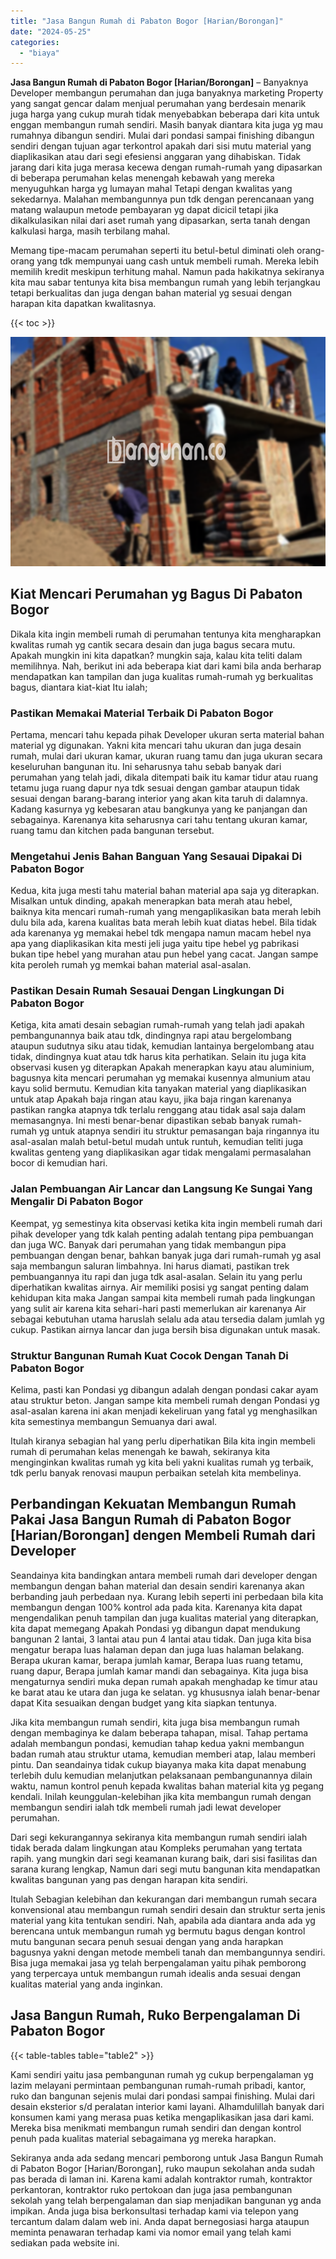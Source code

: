 ```yaml
---
title: "Jasa Bangun Rumah di Pabaton Bogor [Harian/Borongan]"
date: "2024-05-25"
categories: 
  - "biaya"
---
```


**Jasa Bangun Rumah di Pabaton Bogor \[Harian/Borongan\]** – Banyaknya Developer membangun perumahan dan juga banyaknya marketing Property yang sangat gencar dalam menjual perumahan yang berdesain menarik juga harga yang cukup murah tidak menyebabkan beberapa dari kita untuk enggan membangun rumah sendiri. Masih banyak diantara kita juga yg mau rumahnya dibangun sendiri. Mulai dari pondasi sampai finishing dibangun sendiri dengan tujuan agar terkontrol apakah dari sisi mutu material yang diaplikasikan atau dari segi efesiensi anggaran yang dihabiskan. Tidak jarang dari kita juga merasa kecewa dengan rumah-rumah yang dipasarkan di beberapa perumahan kelas menengah kebawah yang mereka menyuguhkan harga yg lumayan mahal Tetapi dengan kwalitas yang sekedarnya. Malahan membangunnya pun tdk dengan perencanaan yang matang walaupun metode pembayaran yg dapat dicicil tetapi jika dikalkulasikan nilai dari aset rumah yang dipasarkan, serta tanah dengan kalkulasi harga, masih terbilang mahal.

Memang tipe-macam perumahan seperti itu betul-betul diminati oleh orang-orang yang tdk mempunyai uang cash untuk membeli rumah. Mereka lebih memilih kredit meskipun terhitung mahal. Namun pada hakikatnya sekiranya kita mau sabar tentunya kita bisa membangun rumah yang lebih terjangkau tetapi berkualitas dan juga dengan bahan material yg sesuai dengan harapan kita dapatkan kwalitasnya.

{{< toc >}}

![Jasa Bangun Rumah di Pabaton Bogor [Harian/Borongan]](/images/borong-bangunan-09.png)

## Kiat Mencari Perumahan yg Bagus Di Pabaton Bogor

Dikala kita ingin membeli rumah di perumahan tentunya kita mengharapkan kwalitas rumah yg cantik secara desain dan juga bagus secara mutu. Apakah mungkin ini kita dapatkan? mungkin saja, kalau kita teliti dalam memilihnya. Nah, berikut ini ada beberapa kiat dari kami bila anda berharap mendapatkan kan tampilan dan juga kualitas rumah-rumah yg berkualitas bagus, diantara kiat-kiat Itu ialah;

### Pastikan Memakai Material Terbaik Di Pabaton Bogor

Pertama, mencari tahu kepada pihak Developer ukuran serta material bahan material yg digunakan. Yakni kita mencari tahu ukuran dan juga desain rumah, mulai dari ukuran kamar, ukuran ruang tamu dan juga ukuran secara keseluruhan bangunan itu. Ini seharusnya tahu sebab banyak dari perumahan yang telah jadi, dikala ditempati baik itu kamar tidur atau ruang tetamu juga ruang dapur nya tdk sesuai dengan gambar ataupun tidak sesuai dengan barang-barang interior yang akan kita taruh di dalamnya. Kadang kasurnya yg kebesaran atau bangkunya yang ke panjangan dan sebagainya. Karenanya kita seharusnya cari tahu tentang ukuran kamar, ruang tamu dan kitchen pada bangunan tersebut.

### Mengetahui Jenis Bahan Banguan Yang Sesauai Dipakai Di Pabaton Bogor

Kedua, kita juga mesti tahu material bahan material apa saja yg diterapkan. Misalkan untuk dinding, apakah menerapkan bata merah atau hebel, baiknya kita mencari rumah-rumah yang mengaplikasikan bata merah lebih dulu bila ada, karena kualitas bata merah lebih kuat diatas hebel. Bila tidak ada karenanya yg memakai hebel tdk mengapa namun macam hebel nya apa yang diaplikasikan kita mesti jeli juga yaitu tipe hebel yg pabrikasi bukan tipe hebel yang murahan atau pun hebel yang cacat. Jangan sampe kita peroleh rumah yg memkai bahan material asal-asalan.

### Pastikan Desain Rumah Sesauai Dengan Lingkungan Di Pabaton Bogor

Ketiga, kita amati desain sebagian rumah-rumah yang telah jadi apakah pembangunannya baik atau tdk, dindingnya rapi atau bergelombang ataupun sudutnya siku atau tidak, kemudian lantainya bergelombang atau tidak, dindingnya kuat atau tdk harus kita perhatikan. Selain itu juga kita observasi kusen yg diterapkan Apakah menerapkan kayu atau aluminium, bagusnya kita mencari perumahan yg memakai kusennya almunium atau kayu solid bermutu. Kemudian kita tanyakan material yang diaplikasikan untuk atap Apakah baja ringan atau kayu, jika baja ringan karenanya pastikan rangka atapnya tdk terlalu renggang atau tidak asal saja dalam memasangnya. Ini mesti benar-benar dipastikan sebab banyak rumah-rumah yg untuk atapnya sendiri itu struktur pemasangan baja ringannya itu asal-asalan malah betul-betul mudah untuk runtuh, kemudian teliti juga kwalitas genteng yang diaplikasikan agar tidak mengalami permasalahan bocor di kemudian hari.

### Jalan Pembuangan Air Lancar dan Langsung Ke Sungai Yang Mengalir Di Pabaton Bogor

Keempat, yg semestinya kita observasi ketika kita ingin membeli rumah dari pihak developer yang tdk kalah penting adalah tentang pipa pembuangan dan juga WC. Banyak dari perumahan yang tidak membangun pipa pembuangan dengan benar, bahkan banyak juga dari rumah-rumah yg asal saja membangun saluran limbahnya. Ini harus diamati, pastikan trek pembuangannya itu rapi dan juga tdk asal-asalan. Selain itu yang perlu diperhatikan kwalitas airnya. Air memiliki posisi yg sangat penting dalam kehidupan kita maka Jangan sampai kita membeli rumah pada lingkungan yang sulit air karena kita sehari-hari pasti memerlukan air karenanya Air sebagai kebutuhan utama haruslah selalu ada atau tersedia dalam jumlah yg cukup. Pastikan airnya lancar dan juga bersih bisa digunakan untuk masak.

### Struktur Bangunan Rumah Kuat Cocok Dengan Tanah Di Pabaton Bogor

Kelima, pasti kan Pondasi yg dibangun adalah dengan pondasi cakar ayam atau struktur beton. Jangan sampe kita membeli rumah dengan Pondasi yg asal-asalan karena ini akan menjadi kekeliruan yang fatal yg menghasilkan kita semestinya membangun Semuanya dari awal.

Itulah kiranya sebagian hal yang perlu diperhatikan Bila kita ingin membeli rumah di perumahan kelas menengah ke bawah, sekiranya kita menginginkan kwalitas rumah yg kita beli yakni kualitas rumah yg terbaik, tdk perlu banyak renovasi maupun perbaikan setelah kita membelinya.

## Perbandingan Kekuatan Membangun Rumah Pakai Jasa Bangun Rumah di Pabaton Bogor \[Harian/Borongan\] dengen Membeli Rumah dari Developer

Seandainya kita bandingkan antara membeli rumah dari developer dengan membangun dengan bahan material dan desain sendiri karenanya akan berbanding jauh perbedaan nya. Kurang lebih seperti ini perbedaan bila kita membangun dengan 100% kontrol ada pada kita. Karenanya kita dapat mengendalikan penuh tampilan dan juga kualitas material yang diterapkan, kita dapat memegang Apakah Pondasi yg dibangun dapat mendukung bangunan 2 lantai, 3 lantai atau pun 4 lantai atau tidak. Dan juga kita bisa mengatur berapa luas halaman depan dan juga luas halaman belakang. Berapa ukuran kamar, berapa jumlah kamar, Berapa luas ruang tetamu, ruang dapur, Berapa jumlah kamar mandi dan sebagainya. Kita juga bisa mengaturnya sendiri muka depan rumah apakah menghadap ke timur atau ke barat atau ke utara dan juga ke selatan. yg khususnya ialah benar-benar dapat Kita sesuaikan dengan budget yang kita siapkan tentunya.

Jika kita membangun rumah sendiri, kita juga bisa membangun rumah dengan membaginya ke dalam beberapa tahapan, misal. Tahap pertama adalah membangun pondasi, kemudian tahap kedua yakni membangun badan rumah atau struktur utama, kemudian memberi atap, lalau memberi pintu. Dan seandainya tidak cukup biayanya maka kita dapat menabung terlebih dulu kemudian melanjutkan pelaksanaan pembangunannya dilain waktu, namun kontrol penuh kepada kwalitas bahan material kita yg pegang kendali. Inilah keunggulan-kelebihan jika kita membangun rumah dengan membangun sendiri ialah tdk membeli rumah jadi lewat developer perumahan.

Dari segi kekurangannya sekiranya kita membangun rumah sendiri ialah tidak berada dalam lingkungan atau Kompleks perumahan yang tertata rapih. yang mungkin dari segi keamanan kurang baik, dari sisi fasilitas dan sarana kurang lengkap, Namun dari segi mutu bangunan kita mendapatkan kwalitas bangunan yang pas dengan harapan kita sendiri.

Itulah Sebagian kelebihan dan kekurangan dari membangun rumah secara konvensional atau membangun rumah sendiri desain dan struktur serta jenis material yang kita tentukan sendiri. Nah, apabila ada diantara anda ada yg berencana untuk membangun rumah yg bermutu bagus dengan kontrol mutu bangunan secara penuh sesuai dengan yang anda harapkan bagusnya yakni dengan metode membeli tanah dan membangunnya sendiri. Bisa juga memakai jasa yg telah berpengalaman yaitu pihak pemborong yang terpercaya untuk membangun rumah idealis anda sesuai dengan kualitas material yang anda inginkan.

## Jasa Bangun Rumah, Ruko Berpengalaman Di Pabaton Bogor

{{< table-tables table="table2" >}}

Kami sendiri yaitu jasa pembangunan rumah yg cukup berpengalaman yg lazim melayani permintaan pembangunan rumah-rumah pribadi, kantor, ruko dan bangunan sejenis mulai dari pondasi sampai finishing. Mulai dari desain eksterior s/d peralatan interior kami layani. Alhamdulillah banyak dari konsumen kami yang merasa puas ketika mengaplikasikan jasa dari kami. Mereka bisa menikmati membangun rumah sendiri dan dengan kontrol penuh pada kualitas material sebagaimana yg mereka harapkan.

Sekiranya anda ada sedang mencari pemborong untuk Jasa Bangun Rumah di Pabaton Bogor \[Harian/Borongan\], ruko maupun sekolahan anda sudah pas berada di laman ini. Karena kami adalah kontraktor rumah, kontraktor perkantoran, kontraktor ruko pertokoan dan juga jasa pembangunan sekolah yang telah berpengalaman dan siap menjadikan bangunan yg anda impikan. Anda juga bisa berkonsultasi terhadap kami via telepon yang tercantum dalam dalam web ini. Anda dapat bernegosiasi harga ataupun meminta penawaran terhadap kami via nomor email yang telah kami sediakan pada website ini.
